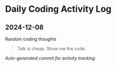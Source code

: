 # Daily Coding Activity Log

## 2024-12-08

Random coding thoughts

> Talk is cheap. Show me the code.

*Auto-generated commit for activity tracking*
